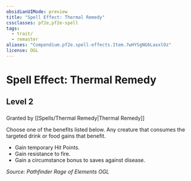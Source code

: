 ```yaml
---
obsidianUIMode: preview
title: "Spell Effect: Thermal Remedy"
cssclasses: pf2e,pf2e-spell
tags:
  - trait/
  - remaster
aliases: "Compendium.pf2e.spell-effects.Item.7wHYSgNG6LaxxlOz"
license: OGL
---
```

# Spell Effect: Thermal Remedy
## Level 2
### 






Granted by [[Spells/Thermal Remedy|Thermal Remedy]]

Choose one of the benefits listed below. Any creature that consumes the targeted drink or food gains that benefit.

*   Gain temporary Hit Points.
*   Gain resistance to fire.
*   Gain a circumstance bonus to saves against disease.

*Source: Pathfinder Rage of Elements*
*OGL*
